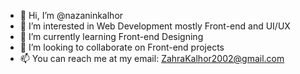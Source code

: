 - 👋 Hi, I’m @nazaninkalhor
- 👀 I’m interested in Web Development mostly Front-end and UI/UX
- 🌱 I’m currently learning Front-end Designing
- 💞️ I’m looking to collaborate on Front-end projects
- 📫 You can reach me at my email: ZahraKalhor2002@gmail.com 

<!---
nazaninkalhor/nazaninkalhor is a ✨ special ✨ repository because its `README.md` (this file) appears on your GitHub profile.
You can click the Preview link to take a look at your changes.
--->
